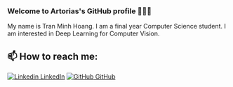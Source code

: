 ### Welcome to Artorias's GitHub profile 👋👋👋
My name is Tran Minh Hoang. I am a final year Computer Science student. I am interested in Deep Learning for Computer Vision.<br>
## 📫 How to reach me: 

[![Linkedin](https://i.stack.imgur.com/gVE0j.png) LinkedIn](https://www.linkedin.com/in/artorias3101/) [![GitHub](https://i.stack.imgur.com/tskMh.png) GitHub](https://github.com/chnk58hoang)

